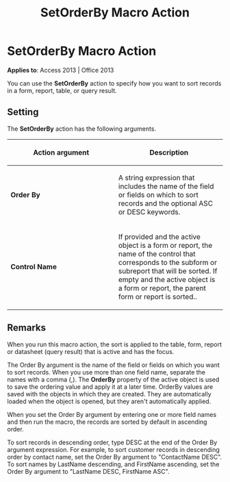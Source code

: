 ﻿---
title: SetOrderBy Macro Action
TOCTitle: SetOrderBy Macro Action
ms:assetid: 78f65ce9-b56f-f476-3bd6-f3307bc22a08
ms:mtpsurl: https://msdn.microsoft.com/en-us/library/Ff196152(v=office.15)
ms:contentKeyID: 48545765
ms.date: 09/18/2015
mtps_version: v=office.15
f1_keywords:
- vbaac10.chm98639
f1_categories:
- Office.Version=v15
---

# SetOrderBy Macro Action


**Applies to**: Access 2013 | Office 2013

You can use the **SetOrderBy** action to specify how you want to sort records in a form, report, table, or query result.

## Setting

The **SetOrderBy** action has the following arguments.

<table>
<colgroup>
<col style="width: 50%" />
<col style="width: 50%" />
</colgroup>
<thead>
<tr class="header">
<th><p>Action argument</p></th>
<th><p>Description</p></th>
</tr>
</thead>
<tbody>
<tr class="odd">
<td><p><strong>Order By</strong></p></td>
<td><p>A string expression that includes the name of the field or fields on which to sort records and the optional ASC or DESC keywords.</p></td>
</tr>
<tr class="even">
<td><p><strong>Control Name</strong></p></td>
<td><p>If provided and the active object is a form or report, the name of the control that corresponds to the subform or subreport that will be sorted. If empty and the active object is a form or report, the parent form or report is sorted..</p></td>
</tr>
</tbody>
</table>


## Remarks

When you run this macro action, the sort is applied to the table, form, report or datasheet (query result) that is active and has the focus.

The Order By argument is the name of the field or fields on which you want to sort records. When you use more than one field name, separate the names with a comma (,). The **OrderBy** property of the active object is used to save the ordering value and apply it at a later time. OrderBy values are saved with the objects in which they are created. They are automatically loaded when the object is opened, but they aren't automatically applied.

When you set the Order By argument by entering one or more field names and then run the macro, the records are sorted by default in ascending order.

To sort records in descending order, type DESC at the end of the Order By argument expression. For example, to sort customer records in descending order by contact name, set the Order By argument to "ContactName DESC". To sort names by LastName descending, and FirstName ascending, set the Order By argument to "LastName DESC, FirstName ASC".

